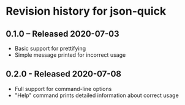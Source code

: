 # Revision history for json-quick

## 0.1.0 – Released 2020-07-03
 - Basic support for prettifying
 - Simple message printed for incorrect usage

## 0.2.0 - Released 2020-07-08
 - Full support for command-line options
 - "Help" command prints detailed information about correct usage
